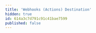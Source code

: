 ```yaml
---
title: 'Webhooks (Actions) Destination'
hidden: true
id: 614a3c7d791c91c41bae7599
published: false
---
```

